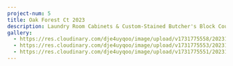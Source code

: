 ```yaml
---
project-num: 5
title: Oak Forest Ct 2023
description: Laundry Room Cabinets & Custom-Stained Butcher's Block Countertop
gallery:
  - https://res.cloudinary.com/dje4uyqoo/image/upload/v1731775558/20231122_095207_w05xa5.jpg
  - https://res.cloudinary.com/dje4uyqoo/image/upload/v1731775553/20231120_152625_iktunv.jpg
  - https://res.cloudinary.com/dje4uyqoo/image/upload/v1731775551/20231120_152604_uriocs.jpg
---
```

